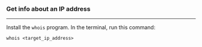 ### Get info about an IP address

---

Install the ```whois``` program.
In the terminal, run this command:

	whois <target_ip_address>
